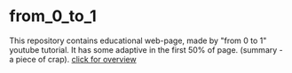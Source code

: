 # from_0_to_1
This repository contains educational web-page, made by "from 0 to 1" youtube tutorial. It has some adaptive in the first 50% of page. (summary - a piece of crap).
<a href="https://babkavokne.github.io/from_0_to_1/">click for overview</a>

